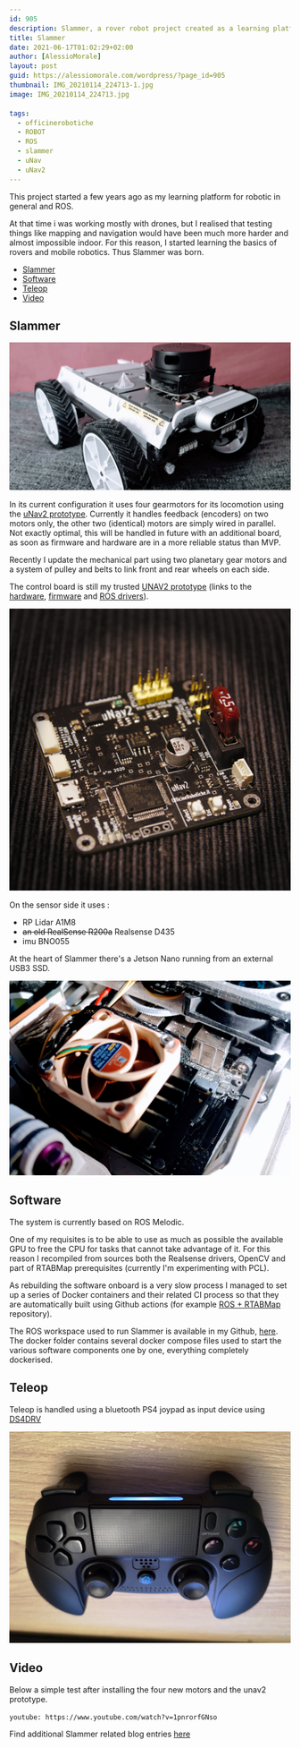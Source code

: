 ```yaml
---
id: 905
description: Slammer, a rover robot project created as a learning platform for mobile robots
title: Slammer
date: 2021-06-17T01:02:29+02:00
author: [AlessioMorale]
layout: post
guid: https://alessiomorale.com/wordpress/?page_id=905
thumbnail: IMG_20210114_224713-1.jpg
image: IMG_20210114_224713.jpg

tags:
  - officinerobotiche
  - ROBOT
  - ROS
  - slammer
  - uNav
  - uNav2
---
```



This project started a few years ago as my learning platform for robotic in general and ROS.

At that time i was working mostly with drones, but I realised that testing things like mapping and navigation would have been much more harder and almost impossible indoor. For this reason, I started learning the basics of rovers and mobile robotics. Thus Slammer was born.

- [Slammer](#slammer)
- [Software](#software)
- [Teleop](#teleop)
- [Video](#video)

## Slammer

![Slammer](IMG_20210114_224713.jpg)

In its current configuration it uses four gearmotors for its locomotion using the [uNav2 prototype](https://alessiomorale.com/wordpress/2020/02/03/unav2-integrated-board-prototype). Currently it handles feedback (encoders) on two motors only, the other two (identical) motors are simply wired in parallel. Not exactly optimal, this will be handled in future with an additional board, as soon as firmware and hardware are in a more reliable status than MVP.</s>

Recently I update the mechanical part using two planetary gear motors and a system of pulley and belts to link front and rear wheels on each side.

The control board is still my trusted [UNAV2 prototype](/2020/02/03/unav2-integrated-board-prototype/) (links to the [hardware](https://github.com/AlessioMorale/unav2_hardware/tree/master/integrated_board), [firmware](https://github.com/AlessioMorale/unav2_stm32) and [ROS drivers](https://github.com/AlessioMorale/unav2_ros)).

![uNav2](DSC8028.jpg)

On the sensor side it uses :

- RP Lidar A1M8
- ~~an old RealSense R200a~~ Realsense D435
- imu BNO055

At the heart of Slammer there's a Jetson Nano running from an external USB3 SSD.

![Jetson Nano](IMG_20210321_235444.jpg)

## Software

The system is currently based on ROS Melodic.

One of my requisites is to be able to use as much as possible the available GPU to free the CPU for tasks that cannot take advantage of it. For this reason I recompiled from sources both the Realsense drivers, OpenCV and part of RTABMap prerequisites (currently I'm experimenting with PCL).

As rebuilding the software onboard is a very slow process I managed to set up a series of Docker containers and their related CI process so that they are automatically built using Github actions (for example [ROS + RTABMap](https://github.com/AlessioMorale/jetson-ros-rtabmap) repository).

The ROS workspace used to run Slammer is available in my Github, [here](https://github.com/AlessioMorale/rover_launch_files). The docker folder contains several docker compose files used to start the various software components one by one, everything completely dockerised.

## Teleop

Teleop is handled using a bluetooth PS4 joypad as input device using [DS4DRV](https://pypi.org/project/ds4drv/)

![PS4 Joypad](img_20190916_2207583040884031757302502.jpg)

## Video

Below a simple test after installing the four new motors and the unav2 prototype.

`youtube: https://www.youtube.com/watch?v=1pnrorfGNso`

Find additional Slammer related blog entries [here](/tags/slammer)
